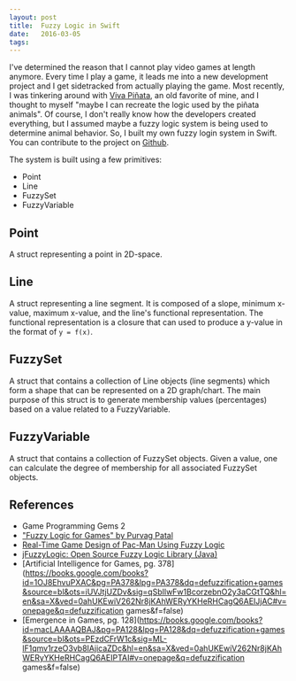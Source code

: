 ```yaml
---
layout: post
title:  Fuzzy Logic in Swift
date:   2016-03-05 
tags:
---
```


I've determined the reason that I cannot play video games at length anymore. Every time I play a game, it leads me into a new development project and I get sidetracked from actually playing the game. Most recently, I was tinkering around with [Viva Piñata](https://en.wikipedia.org/wiki/Viva_Piñata), an old favorite of mine, and I thought to myself "maybe I can recreate the logic used by the piñata animals". Of course, I don't really know how the developers created everything, but I assumed maybe a fuzzy logic system is being used to determine animal behavior. So, I built my own fuzzy login system in Swift. You can contribute to the project on [Github](https://github.com/jarrodparkes/fuzzy-swift).

The system is built using a few primitives:

- Point
- Line
- FuzzySet
- FuzzyVariable

## Point

A struct representing a point in 2D-space.

## Line

A struct representing a line segment. It is composed of a slope, minimum x-value, maximum x-value, and the line's functional representation. The functional representation is a closure that can used to produce a y-value in the format of `y = f(x)`.

## FuzzySet

A struct that contains a collection of Line objects (line segments) which form a shape that can be represented on a 2D graph/chart. The main purpose of this struct is to generate membership values (percentages) based on a value related to a FuzzyVariable.

## FuzzyVariable

A struct that contains a collection of FuzzySet objects. Given a value, one can calculate the degree of membership for all associated FuzzySet objects.

## References

- Game Programming Gems 2
- ["Fuzzy Logic for Games" by Purvag Patal](http://purvag.com/blog/?p=284)
- [Real-Time Game Design of Pac-Man Using Fuzzy Logic](http://ccis2k.org/iajit/PDF/vol.3,no.4/7-Adnan.pdf)
- [jFuzzyLogic: Open Source Fuzzy Logic Library (Java)](http://jfuzzylogic.sourceforge.net/html/manual.html)
- [Artificial Intelligence for Games, pg. 378](https://books.google.com/books?id=1OJ8EhvuPXAC&pg=PA378&lpg=PA378&dq=defuzzification+games&source=bl&ots=iUVJtjUZDv&sig=qSbIlwFw1BcorzebnO2y3aCGtTQ&hl=en&sa=X&ved=0ahUKEwiV262Nr8jKAhWERyYKHeRHCagQ6AEIJjAC#v=onepage&q=defuzzification games&f=false)
- [Emergence in Games, pg. 128](https://books.google.com/books?id=macLAAAAQBAJ&pg=PA128&lpg=PA128&dq=defuzzification+games&source=bl&ots=PEzdCFrW1c&sig=ML-lF1qmv1rzeO3vb8IAjicaZDc&hl=en&sa=X&ved=0ahUKEwiV262Nr8jKAhWERyYKHeRHCagQ6AEIPTAI#v=onepage&q=defuzzification games&f=false)
